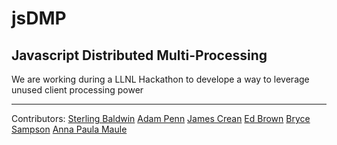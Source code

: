 # jsDMP
## Javascript Distributed Multi-Processing

We are working during a LLNL Hackathon to develope a way to leverage unused client processing power

---

Contributors:
[Sterling Baldwin](https://github.com/sterlingbaldwin)
[Adam Penn](https://github.com/adampenn)
[James Crean](https://github.com/James-Crean)
[Ed Brown](https://github.com/embrown)
[Bryce Sampson](https://github.com/sampsonbryce)
[Anna Paula Maule](https://github.com/pawpepe)
